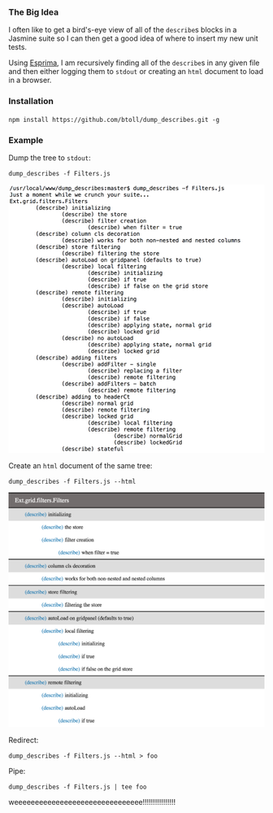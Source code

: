### The Big Idea
I often like to get a bird's-eye view of all of the `describe`s blocks in a Jasmine suite so I can then get a good idea of where to insert my new unit tests.

Using [Esprima], I am recursively finding all of the `describe`s in any given file and then either logging them to `stdout` or creating an `html` document to load in a browser.

### Installation

`npm install https://github.com/btoll/dump_describes.git -g`

### Example

Dump the tree to `stdout`:

    dump_describes -f Filters.js

![ScreenShot](/resources/screenshots/dump_describes_log.png?raw=true)

Create an `html` document of the same tree:

    dump_describes -f Filters.js --html

![ScreenShot](/resources/screenshots/dump_describes_html.png?raw=true)

Redirect:

    dump_describes -f Filters.js --html > foo

Pipe:

    dump_describes -f Filters.js | tee foo

weeeeeeeeeeeeeeeeeeeeeeeeeeeeeee!!!!!!!!!!!!!!!!

[Esprima]: http://esprima.org/

